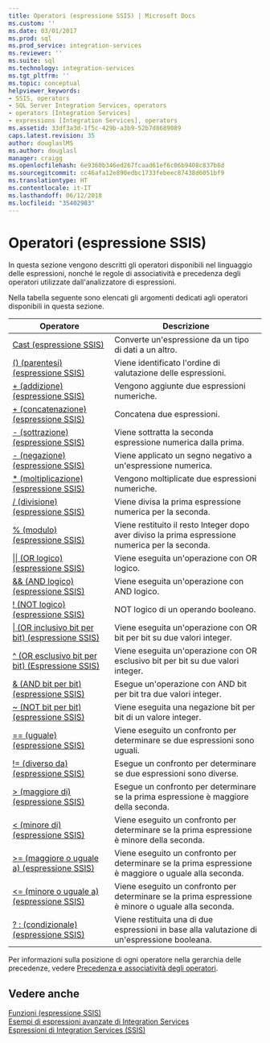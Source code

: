 ```yaml
---
title: Operatori (espressione SSIS) | Microsoft Docs
ms.custom: ''
ms.date: 03/01/2017
ms.prod: sql
ms.prod_service: integration-services
ms.reviewer: ''
ms.suite: sql
ms.technology: integration-services
ms.tgt_pltfrm: ''
ms.topic: conceptual
helpviewer_keywords:
- SSIS, operators
- SQL Server Integration Services, operators
- operators [Integration Services]
- expressions [Integration Services], operators
ms.assetid: 33df3a3d-1f5c-429b-a3b9-52b7d8689089
caps.latest.revision: 35
author: douglaslMS
ms.author: douglasl
manager: craigg
ms.openlocfilehash: 6e9360b346ed267fcaad61ef6c06b9408c837b8d
ms.sourcegitcommit: cc46afa12e890edbc1733febeec87438d6051bf9
ms.translationtype: HT
ms.contentlocale: it-IT
ms.lasthandoff: 06/12/2018
ms.locfileid: "35402983"
---
```

# <a name="operators-ssis-expression"></a>Operatori (espressione SSIS)
  In questa sezione vengono descritti gli operatori disponibili nel linguaggio delle espressioni, nonché le regole di associatività e precedenza degli operatori utilizzate dall'analizzatore di espressioni.  
  
 Nella tabella seguente sono elencati gli argomenti dedicati agli operatori disponibili in questa sezione.  
  
|Operatore|Descrizione|  
|--------------|-----------------|  
|[Cast &#40;espressione SSIS&#41;](../../integration-services/expressions/cast-ssis-expression.md)|Converte un'espressione da un tipo di dati a un altro.|  
|[&#40;&#41; &#40;parentesi&#41; &#40;espressione SSIS&#41;](../../integration-services/expressions/parentheses-ssis-expression.md)|Viene identificato l'ordine di valutazione delle espressioni.|  
|[+ &#40;addizione&#41; &#40;espressione SSIS&#41;](../../integration-services/expressions/add-ssis.md)|Vengono aggiunte due espressioni numeriche.|  
|[+ &#40;concatenazione&#41; &#40;espressione SSIS&#41;](../../integration-services/expressions/concatenate-ssis-expression.md)|Concatena due espressioni.|  
|[- &#40;sottrazione&#41; &#40;espressione SSIS&#41;](../../integration-services/expressions/subtract-ssis-expression.md)|Viene sottratta la seconda espressione numerica dalla prima.|  
|[- &#40;negazione&#41; &#40;espressione SSIS&#41;](../../integration-services/expressions/negate-ssis-expression.md)|Viene applicato un segno negativo a un'espressione numerica.|  
|[&#42; &#40;moltiplicazione&#41; &#40;espressione SSIS&#41;](../../integration-services/expressions/multiply-ssis-expression.md)|Vengono moltiplicate due espressioni numeriche.|  
|[/ (divisione) &#40;espressione SSIS&#41;](../../integration-services/expressions/divide-ssis-expression.md)|Viene divisa la prima espressione numerica per la seconda.|  
|[% &#40;modulo&#41; &#40;espressione SSIS&#41;](../../integration-services/expressions/modulo-ssis-expression.md)|Viene restituito il resto Integer dopo aver diviso la prima espressione numerica per la seconda.|  
|[&#124;&#124; &#40;OR logico&#41; &#40;espressione SSIS&#41;](../../integration-services/expressions/logical-or-ssis-expression.md)|Viene eseguita un'operazione con OR logico.|  
|[&& &#40;AND logico&#41; &#40;espressione SSIS&#41;](../../integration-services/expressions/logical-and-ssis-expression.md)|Viene eseguita un'operazione con AND logico.|  
|[\! &#40;NOT logico&#41; &#40;espressione SSIS&#41;](../../integration-services/expressions/logical-not-ssis-expression.md)|NOT logico di un operando booleano.|  
|[&#124; &#40;OR inclusivo bit per bit&#41; &#40;espressione SSIS&#41;](../../integration-services/expressions/bitwise-inclusive-or-ssis-expression.md)|Viene eseguita un'operazione con OR bit per bit su due valori integer.|  
|[^ &#40;OR esclusivo bit per bit&#41; &#40;Espressione SSIS&#41;](../../integration-services/expressions/bitwise-exclusive-or-ssis-expression.md)|Viene eseguita un'operazione con OR esclusivo bit per bit su due valori integer.|  
|[& &#40;AND bit per bit&#41; &#40;espressione SSIS&#41;](../../integration-services/expressions/bitwise-and-ssis-expression.md)|Esegue un'operazione con AND bit per bit tra due valori integer.|  
|[~ &#40;NOT bit per bit&#41; &#40;espressione SSIS&#41;](../../integration-services/expressions/bitwise-not-ssis-expression.md)|Viene eseguita una negazione bit per bit di un valore integer.|  
|[== &#40;uguale&#41; &#40;espressione SSIS&#41;](../../integration-services/expressions/equal-ssis-expression.md)|Viene eseguito un confronto per determinare se due espressioni sono uguali.|  
|[\!= &#40;diverso da&#41; &#40;espressione SSIS&#41;](../../integration-services/expressions/unequal-ssis-expression.md)|Esegue un confronto per determinare se due espressioni sono diverse.|  
|[&#62; &#40;maggiore di&#41; &#40;espressione SSIS&#41;](../../integration-services/expressions/greater-than-ssis-expression.md)|Esegue un confronto per determinare se la prima espressione è maggiore della seconda.|  
|[&#60; &#40;minore di&#41; &#40;espressione SSIS&#41;](../../integration-services/expressions/less-than-ssis-expression.md)|Viene eseguito un confronto per determinare se la prima espressione è minore della seconda.|  
|[&#62;= &#40;maggiore o uguale a&#41; &#40;espressione SSIS&#41;](../../integration-services/expressions/greater-than-or-equal-to-ssis-expression.md)|Viene eseguito un confronto per determinare se la prima espressione è maggiore o uguale alla seconda.|  
|[&#60;= &#40;minore o uguale a&#41; &#40;espressione SSIS&#41;](../../integration-services/expressions/less-than-or-equal-to-ssis-expression.md)|Viene eseguito un confronto per determinare se la prima espressione è minore o uguale alla seconda.|  
|[? : &#40;condizionale&#41; &#40;espressione SSIS&#41;](../../integration-services/expressions/conditional-ssis-expression.md)|Viene restituita una di due espressioni in base alla valutazione di un'espressione booleana.|  
  
 Per informazioni sulla posizione di ogni operatore nella gerarchia delle precedenze, vedere [Precedenza e associatività degli operatori](../../integration-services/expressions/operator-precedence-and-associativity.md).  
  
## <a name="see-also"></a>Vedere anche  
 [Funzioni &#40;espressione SSIS&#41;](../../integration-services/expressions/functions-ssis-expression.md)   
 [Esempi di espressioni avanzate di Integration Services](../../integration-services/expressions/examples-of-advanced-integration-services-expressions.md)   
 [Espressioni di Integration Services &#40;SSIS&#41;](../../integration-services/expressions/integration-services-ssis-expressions.md)  
  
  
